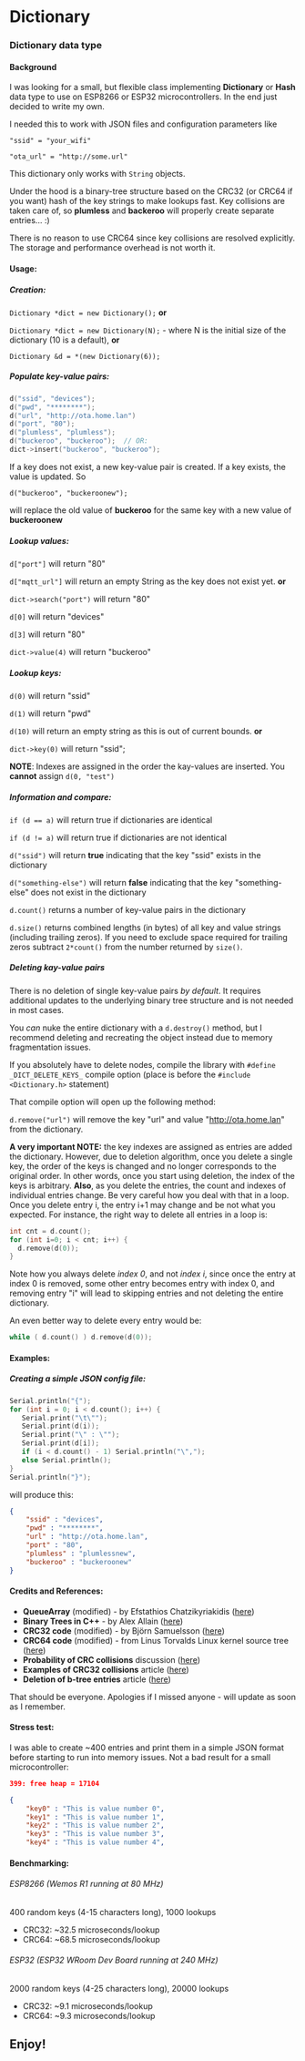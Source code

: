 # Dictionary

### Dictionary data type

#### Background

I was looking for a small, but flexible class implementing **Dictionary** or **Hash** data type to use on ESP8266 or ESP32 microcontrollers.  In the end just decided to write my own. 

I needed this to work with JSON files and configuration parameters like

```
"ssid" = "your_wifi"

"ota_url" = "http://some.url"
```
This dictionary only works with `String` objects. 

Under the hood is a binary-tree structure based on the CRC32 (or CRC64 if you want) hash of the key strings to make lookups fast.  Key collisions are taken care of, so **plumless** and **backeroo** will properly create separate entries... :)

There is no reason to use CRC64 since key collisions are resolved explicitly. The storage and performance overhead is not worth it. 

#### Usage:

##### Creation:

`Dictionary *dict = new Dictionary();` **or**

`Dictionary *dict = new Dictionary(N);`  - where N is the initial size of the dictionary (10 is a default), **or**

`Dictionary &d = *(new Dictionary(6));`



##### Populate key-value pairs:

```c++
d("ssid", "devices");
d("pwd", "********");
d("url", "http://ota.home.lan")
d("port", "80");
d("plumless", "plumless");
d("buckeroo", "buckeroo");  // OR:
dict->insert("buckeroo", "buckeroo");
```

If a key does not exist, a new key-value pair is created. If a key exists, the value is updated. So

`d("buckeroo", "buckeroonew");`

will replace the old value of **buckeroo** for the same key with a new value of **buckeroonew**



##### Lookup values:

`d["port"]`  will return "80"

`d["mqtt_url"]` will return an empty String as the key does not exist yet.   **or**

`dict->search("port")`  will return "80"

`d[0]` will return "devices"

`d[3]` will return "80"

`dict->value(4)` will return "buckeroo"



##### Lookup keys:

`d(0)` will return "ssid"

`d(1)` will return "pwd"

`d(10)` will return an empty string as this is out of current bounds.   **or**

`dict->key(0)` will return "ssid";

**NOTE**: Indexes are assigned in the order the kay-values are inserted. You **cannot** assign `d(0, "test")`



##### Information and compare:

`if (d == a)` will return true if dictionaries are identical

`if (d != a)` will return true if dictionaries are not identical

`d("ssid")` will return **true** indicating that the key "ssid" exists in the dictionary

`d("something-else")` will return **false** indicating that the key "something-else" does not exist in the dictionary

`d.count()` returns a number of key-value pairs in the dictionary 

`d.size()` returns combined lengths (in bytes) of all key and value strings (including trailing zeros). If you need to exclude space required for trailing zeros subtract `2*count()` from the number returned by `size()`. 



##### Deleting kay-value pairs

There is no deletion of single key-value pairs *by default*. It requires additional updates to the underlying binary tree structure and is not needed in most cases.

You *can* nuke the entire dictionary with a `d.destroy()` method, but I recommend deleting and recreating the object instead due to memory fragmentation issues.

If you absolutely have to delete nodes, compile the library with `#define _DICT_DELETE_KEYS_`  compile option (place is before the `#include <Dictionary.h>` statement)

That compile option will open up the following method:

`d.remove("url")` will remove the key "url" and value "http://ota.home.lan" from the dictionary.

**A very important NOTE:** the key indexes are assigned as entries are added the dictionary. However, due to deletion algorithm, once you delete a single key, the order of the keys is changed and no longer corresponds to the original order. In other words, once you start using deletion, the index of the keys is arbitrary. **Also**, as you delete the entries, the count and indexes of individual entries change. Be very careful how you deal with that in a loop. Once you delete entry i, the entry i+1 may change and be not what you expected. For instance, the right way to delete all entries in a loop is:

```c++
int cnt = d.count();
for (int i=0; i < cnt; i++) {
  d.remove(d(0));
}
```

Note how you always delete *index 0*, and not *index i*, since once the entry at index 0 is removed, some other entry becomes entry with index 0, and removing entry "i" will lead to skipping entries and not deleting the entire dictionary.

An even better way to delete every entry would be:

```c++
while ( d.count() ) d.remove(d(0));
```



#### Examples:

##### Creating a simple JSON config file:

``` c++
Serial.println("{");
for (int i = 0; i < d.count(); i++) {
   Serial.print("\t\"");
   Serial.print(d(i));
   Serial.print("\" : \"");
   Serial.print(d[i]); 
   if (i < d.count() - 1) Serial.println("\",");
   else Serial.println();
}
Serial.println("}");
```

will produce this:

```json
{
	"ssid" : "devices",
	"pwd" : "********",
	"url" : "http://ota.home.lan",
	"port" : "80",
	"plumless" : "plumlessnew",
	"buckeroo" : "buckeroonew"
}
```



#### Credits and References: 

- **QueueArray** (modified) - by Efstathios Chatzikyriakidis ([here](https://playground.arduino.cc/Code/QueueArray/))
- **Binary Trees in C++** - by Alex Allain ([here](https://www.cprogramming.com/tutorial/lesson18.html))
- **CRC32 code** (modified) - by Björn Samuelsson ([here](http://home.thep.lu.se/~bjorn/crc/))
- **CRC64 code** (modified) - from Linus Torvalds Linux kernel source tree ([here](https://github.com/torvalds/linux/blob/master/lib/crc64.c))
- **Probability of CRC collisions** discussion ([here](https://stackoverflow.com/questions/14210298/probability-of-collision-when-using-a-32-bit-hash))
- **Examples of CRC32 collisions** article ([here](https://preshing.com/20110504/hash-collision-probabilities/))
- **Deletion of b-tree entries** article ([here](https://www.geeksforgeeks.org/binary-search-tree-set-2-delete/))

That should be everyone. Apologies if I missed anyone - will update as soon as I remember. 



#### Stress test:

I was able to create ~400 entries and print them in a simple JSON format before starting to run into memory issues. Not a bad result for a small microcontroller:

```json
399: free heap = 17104

{
	"key0" : "This is value number 0",
	"key1" : "This is value number 1",
	"key2" : "This is value number 2",
	"key3" : "This is value number 3",
	"key4" : "This is value number 4",
```



#### Benchmarking:

###### ESP8266 (Wemos R1 running at 80 MHz)

400 random keys (4-15 characters long), 1000 lookups

- CRC32: ~32.5 microseconds/lookup
- CRC64: ~68.5 microseconds/lookup

###### ESP32 (ESP32 WRoom Dev Board  running at 240 MHz)

2000 random keys (4-25 characters long), 20000 lookups

- CRC32: ~9.1 microseconds/lookup
- CRC64: ~9.3 microseconds/lookup



## Enjoy!
